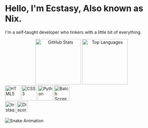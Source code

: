 <h1 align="left">Hello, I'm Ecstasy, Also known as Nix.</h1>
<p align="left">I'm a self-taught developer who tinkers with a little bit of everything.</p>

<div align="center">
  <img src="https://github-readme-stats.vercel.app/api?username=maurodesouza&show_icons=true&count_private=true&theme=dracula&locale=en" height="150" alt="GitHub Stats" />
  <img src="https://github-readme-stats.vercel.app/api/top-langs?username=maurodesouza&layout=compact&card_width=320&langs_count=5&theme=dracula&locale=en" height="150" alt="Top Languages" />
</div>

<div align="left">
  <img src="https://cdn.jsdelivr.net/gh/devicons/devicon/icons/html5/html5-original.svg" height="50" alt="HTML5" />
  <img src="https://cdn.jsdelivr.net/gh/devicons/devicon/icons/css3/css3-original.svg" height="50" alt="CSS3" />
  <img src="https://cdn.jsdelivr.net/gh/devicons/devicon/icons/python/python-original.svg" height="50" alt="Python" />
  <img src="https://icons.iconarchive.com/icons/harwen/pleasant/256/MS-DOS-Batch-File-icon.png" height="50" alt="Batch Script" />
</div>

<div align="left">
  <a href="https://www.instagram.com/vanityvillian/">
    <img src="https://img.shields.io/static/v1?label=&message=Instagram&color=E4405F&logo=instagram&style=for-the-badge" height="35" alt="Instagram" />
  </a>
  <a href="https://discordapp.com/users/itsjusnix/">
    <img src="https://img.shields.io/static/v1?label=&message=Discord&color=7289DA&logo=discord&style=for-the-badge" height="35" alt="Discord" />
  </a>
</div>

<br clear="both">

<img src="https://raw.githubusercontent.com/maurodesouza/maurodesouza/output/snake.svg" alt="Snake Animation" />

